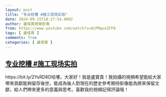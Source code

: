 ```yaml
---
layout: post
title: "专业挖槽 #施工现场实拍"
date: 2024-09-15T18:27:54.000Z
author: 盧保貴視覺影像
from: https://www.youtube.com/watch?v=dcPMquxZFF0
tags: [ 盧保貴 ]
comments: True
categories: [ 盧保貴 ]
---
```

<!--1726424874000-->
[专业挖槽 #施工现场实拍](https://www.youtube.com/watch?v=dcPMquxZFF0)
------

<div>
https://bit.ly/2YsRD8D哈嘍，大家好！我是盧寶貴！我拍攝的視頻希望能給大家帶來貢獻能夠留存後世，能成為後人對現在的歷史參考期待影像能為將來保留文獻，給人們帶來更多的意義與思考。喜歡我的視頻記得評論哦！
</div>
